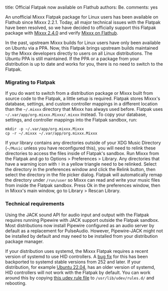 title: Official Flatpak now available on Flathub
authors: Be.
comments: yes

An unofficial Mixxx Flatpak package for Linux users has been available on Flathub since Mixxx 2.2.1. Today, all major technical issues with the Flatpak have been resolved, so we have decided to officially support this Flatpak package with [Mixxx 2.4.0](/news/2024-02-16-mixxx-2-4-0-features) and verify [Mixxx on Flathub](https://flathub.org/apps/org.mixxx.Mixxx).

In the past, upstream Mixxx builds for Linux users have only been available on Ubuntu via a PPA. Now, this Flatpak brings upstream builds maintained by the Mixxx developers directly to users on all Linux distributions. The Ubuntu PPA is still maintained. If the PPA or a package from your distribution is up to date and works for you, there is no need to switch to the Flatpak.

### Migrating to Flatpak

If you do want to switch from a distribution package or Mixxx built from source code to the Flatpak, a little setup is required. Flatpak stores Mixxx's database, settings, and custom controller mappings in a different location than the `~/.mixxx` directory that Mixxx has always used before. Flatpak uses `~/.var/app/org.mixxx.Mixxx/.mixxx` instead. To copy your database, settings, and controller mappings into the Flatpak sandbox, run:

```
mkdir -p ~/.var/app/org.mixxx.Mixxx
cp -r ~/.mixxx ~/.var/app/org.mixxx.Mixxx
```

If your library contains any directories outside of your XDG Music Directory (`~/Music` unless you have reconfigured this), you will need to relink these directories to access the files inside of Flatpak's sandbox. Run Mixxx from the Flatpak and go to Options > Preferences > Library. Any directories that have a warning icon with `!` in a yellow triangle need to be relinked. Select the directory in the preferences window and click the Relink button, then select the directory in the file picker dialog. Flatpak will automatically remap the directory under `/run/user` so Mixxx can read and write your music files from inside the Flatpak sandbox. Press Ok in the preferences window, then in Mixxx's main window, go to Library > Rescan Library.

### Technical requirements

Using the JACK sound API for audio input and output with the Flatpak requires running Pipewire with JACK support outside the Flatpak sandbox. Most distributions now install Pipewire configured as an audio server by default as a replacement for PulseAudio. However, Pipewire-JACK might not be installed by default and may need to be installed from your distribution package manager.

If your distribution uses systemd, the Mixxx Flatpak requires a recent version of systemd to use HID controllers. A [bug fix](https://github.com/systemd/systemd/pull/30611) for this has been backported to systemd stable versions from 252 and later. If your distribution, for example [Ubuntu 22.04](https://packages.ubuntu.com/jammy-updates/systemd), has an older version of systemd, HID controllers will not work with the Flatpak by default. You can work around this by copying [this udev rule file](https://raw.githubusercontent.com/mixxxdj/mixxx/main/res/linux/mixxx-usb-uaccess.rules) to `/usr/lib/udev/rules.d/` and rebooting.

